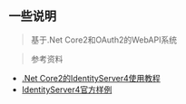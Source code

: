## 一些说明

> 基于.Net Core2和OAuth2的WebAPI系统

> 参考资料
 * [.Net Core2的IdentityServer4使用教程](http://www.cnblogs.com/stulzq/p/7493745.html)
 * [IdentityServer4官方样例](https://github.com/IdentityServer/IdentityServer4.Samples/tree/release/Quickstarts)